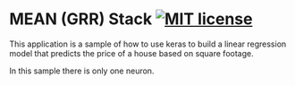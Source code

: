 # MEAN (GRR) Stack [![MIT license](http://img.shields.io/badge/license-MIT-lightgrey.svg)](http://opensource.org/licenses/MIT)

This application is a sample of how to use keras to build a linear regression model that predicts the price of a house based on square footage.

In this sample there is only one neuron.
